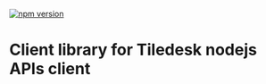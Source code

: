 [![npm version](https://badge.fury.io/js/%40tiledesk%2Ftiledesk-client.svg)](https://badge.fury.io/js/%40tiledesk%2Ftiledesk-client)
# Client library for Tiledesk nodejs APIs client